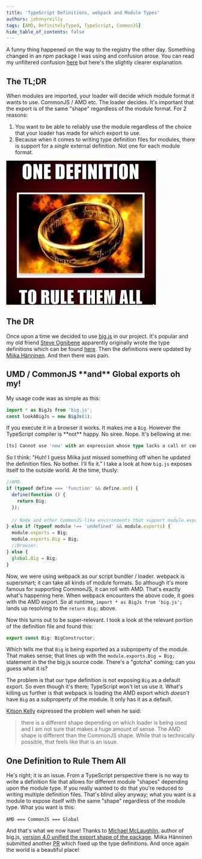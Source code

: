 ```yaml
---
title: 'TypeScript Definitions, webpack and Module Types'
authors: johnnyreilly
tags: [AMD, DefinitelyTyped, TypeScript, CommonJS]
hide_table_of_contents: false
---
```


A funny thing happened on the way to the registry the other day. Something changed in an npm package I was using and confusion arose. You can read my unfiltered confusion [here](https://github.com/Microsoft/TypeScript/issues/18791) but here's the slightly clearer explanation.

## The TL;DR

When modules are imported, your loader will decide which module format it wants to use. CommonJS / AMD etc. The loader decides. It's important that the export is of the same "shape" regardless of the module format. For 2 reasons:

1. You want to be able to reliably use the module regardless of the choice that your loader has made for which export to use.
2. Because when it comes to writing type definition files for modules, there is support for a _single_ external definition. Not one for each module format.

![](../static/blog/2017-10-20-typescript-definitions-webpack-and-module-types/one-definition-to-rule-them-all.jpg)

## The DR

Once upon a time we decided to use [big.js](https://github.com/MikeMcl/big.js/) in our project. It's popular and my old friend [Steve Ognibene](https://twitter.com/nycdotnet) apparently originally wrote the type definitions which can be found [here](https://github.com/DefinitelyTyped/DefinitelyTyped/tree/master/types/big.js). Then the definitions were updated by [Miika Hänninen](https://github.com/googol). And then there was pain.

## UMD / CommonJS \*\*and\*\* Global exports oh my!

My usage code was as simple as this:

```js
import * as BigJs from 'big.js';
const lookABigJs = new BigJs(1);
```

If you execute it in a browser it works. It makes me a `Big`. However the TypeScript compiler is \*\*not\*\* happy. No siree. Nope. It's bellowing at me:

```ts
[ts] Cannot use 'new' with an expression whose type lacks a call or construct signature.
```

So I think: "Huh! I guess Miika just missed something off when he updated the definition files. No bother. I'll fix it." I take a look at how `big.js` exposes itself to the outside world. At the time, thusly:

```js
//AMD.
if (typeof define === 'function' && define.amd) {
  define(function () {
    return Big;
  });

  // Node and other CommonJS-like environments that support module.exports.
} else if (typeof module !== 'undefined' && module.exports) {
  module.exports = Big;
  module.exports.Big = Big;
  //Browser.
} else {
  global.Big = Big;
}
```

Now, we were using webpack as our script bundler / loader. webpack is supersmart; it can take all kinds of module formats. So although it's more famous for supporting CommonJS, it can roll with AMD. That's exactly what's happening here. When webpack encounters the above code, it goes with the AMD export. So at runtime, `import * as BigJs from 'big.js';` lands up resolving to the `return Big;` above.

Now this turns out to be super-relevant. I took a look at the relevant portion of the definition file and found this:

```js
export const Big: BigConstructor;
```

Which tells me that `Big` is being exported as a subproperty of the module. That makes sense; that lines up with the `module.exports.Big = Big;` statement in the the big.js source code. There's a "gotcha" coming; can you guess what it is?

The problem is that our type definition is not exposing `Big` as a default export. So even though it's there; TypeScript won't let us use it. What's killing us further is that webpack is loading the AMD export which _doesn't_ have `Big` as a subproperty of the module. It only has it as a default.

[Kitson Kelly](https://twitter.com/kitsonk) expressed the problem well when he said:

> there is a different shape depending on which loader is being used and I am not sure that makes a huge amount of sense. The AMD shape is different than the CommonJS shape. While that is technically possible, that feels like that is an issue.

## One Definition to Rule Them All

He's right; it is an issue. From a TypeScript perspective there is no way to write a definition file that allows for different module "shapes" depending upon the module type. If you really wanted to do that you're reduced to writing multiple definition files. That's blind alley anyway; what you want is a module to expose itself with the same "shape" regardless of the module type. What you want is this:

`AMD === CommonJS === Global`

And that's what we now have! Thanks to [Michael McLaughlin](https://github.com/mikemcl), author of big.js, [version 4.0 unified the export shape of the package](https://github.com/MikeMcl/big.js/pull/87#issuecomment-332663587). Miika Hänninen submitted another [PR](https://github.com/DefinitelyTyped/DefinitelyTyped/pull/20096) which fixed up the type definitions. And once again the world is a beautiful place!
